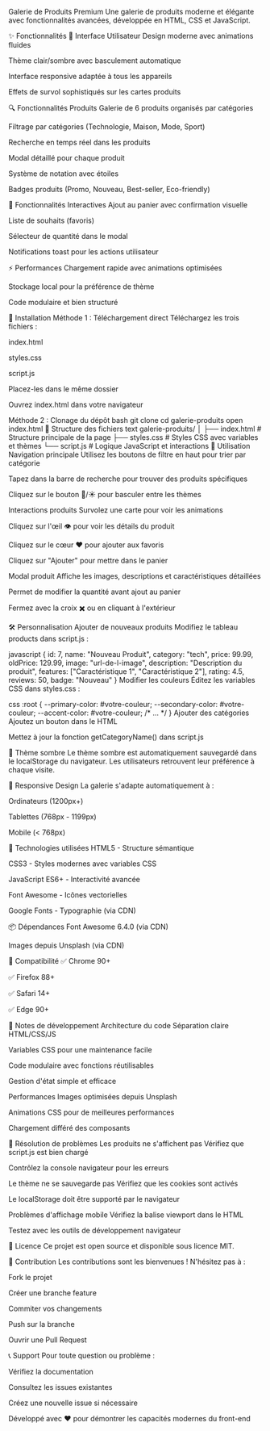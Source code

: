 Galerie de Produits Premium
Une galerie de produits moderne et élégante avec fonctionnalités avancées, développée en HTML, CSS et JavaScript.

✨ Fonctionnalités
🎨 Interface Utilisateur
Design moderne avec animations fluides

Thème clair/sombre avec basculement automatique

Interface responsive adaptée à tous les appareils

Effets de survol sophistiqués sur les cartes produits

🔍 Fonctionnalités Produits
Galerie de 6 produits organisés par catégories

Filtrage par catégories (Technologie, Maison, Mode, Sport)

Recherche en temps réel dans les produits

Modal détaillé pour chaque produit

Système de notation avec étoiles

Badges produits (Promo, Nouveau, Best-seller, Eco-friendly)

🛒 Fonctionnalités Interactives
Ajout au panier avec confirmation visuelle

Liste de souhaits (favoris)

Sélecteur de quantité dans le modal

Notifications toast pour les actions utilisateur

⚡ Performances
Chargement rapide avec animations optimisées

Stockage local pour la préférence de thème

Code modulaire et bien structuré

🚀 Installation
Méthode 1 : Téléchargement direct
Téléchargez les trois fichiers :

index.html

styles.css

script.js

Placez-les dans le même dossier

Ouvrez index.html dans votre navigateur

Méthode 2 : Clonage du dépôt
bash
git clone <url-du-depot>
cd galerie-produits
open index.html
📁 Structure des fichiers
text
galerie-produits/
│
├── index.html          # Structure principale de la page
├── styles.css          # Styles CSS avec variables et thèmes
└── script.js           # Logique JavaScript et interactions
🎯 Utilisation
Navigation principale
Utilisez les boutons de filtre en haut pour trier par catégorie

Tapez dans la barre de recherche pour trouver des produits spécifiques

Cliquez sur le bouton 🌙/☀️ pour basculer entre les thèmes

Interactions produits
Survolez une carte pour voir les animations

Cliquez sur l'œil 👁️ pour voir les détails du produit

Cliquez sur le cœur ❤️ pour ajouter aux favoris

Cliquez sur "Ajouter" pour mettre dans le panier

Modal produit
Affiche les images, descriptions et caractéristiques détaillées

Permet de modifier la quantité avant ajout au panier

Fermez avec la croix ✖️ ou en cliquant à l'extérieur

🛠️ Personnalisation
Ajouter de nouveaux produits
Modifiez le tableau products dans script.js :

javascript
{
    id: 7,
    name: "Nouveau Produit",
    category: "tech",
    price: 99.99,
    oldPrice: 129.99,
    image: "url-de-l-image",
    description: "Description du produit",
    features: ["Caractéristique 1", "Caractéristique 2"],
    rating: 4.5,
    reviews: 50,
    badge: "Nouveau"
}
Modifier les couleurs
Éditez les variables CSS dans styles.css :

css
:root {
    --primary-color: #votre-couleur;
    --secondary-color: #votre-couleur;
    --accent-color: #votre-couleur;
    /* ... */
}
Ajouter des catégories
Ajoutez un bouton dans le HTML

Mettez à jour la fonction getCategoryName() dans script.js

🌙 Thème sombre
Le thème sombre est automatiquement sauvegardé dans le localStorage du navigateur. Les utilisateurs retrouvent leur préférence à chaque visite.

📱 Responsive Design
La galerie s'adapte automatiquement à :

Ordinateurs (1200px+)

Tablettes (768px - 1199px)

Mobile (< 768px)

🎨 Technologies utilisées
HTML5 - Structure sémantique

CSS3 - Styles modernes avec variables CSS

JavaScript ES6+ - Interactivité avancée

Font Awesome - Icônes vectorielles

Google Fonts - Typographie (via CDN)

📦 Dépendances
Font Awesome 6.4.0 (via CDN)

Images depuis Unsplash (via CDN)

🔧 Compatibilité
✅ Chrome 90+

✅ Firefox 88+

✅ Safari 14+

✅ Edge 90+

📝 Notes de développement
Architecture du code
Séparation claire HTML/CSS/JS

Variables CSS pour une maintenance facile

Code modulaire avec fonctions réutilisables

Gestion d'état simple et efficace

Performances
Images optimisées depuis Unsplash

Animations CSS pour de meilleures performances

Chargement différé des composants

🐛 Résolution de problèmes
Les produits ne s'affichent pas
Vérifiez que script.js est bien chargé

Contrôlez la console navigateur pour les erreurs

Le thème ne se sauvegarde pas
Vérifiez que les cookies sont activés

Le localStorage doit être supporté par le navigateur

Problèmes d'affichage mobile
Vérifiez la balise viewport dans le HTML

Testez avec les outils de développement navigateur

📄 Licence
Ce projet est open source et disponible sous licence MIT.

🤝 Contribution
Les contributions sont les bienvenues ! N'hésitez pas à :

Fork le projet

Créer une branche feature

Commiter vos changements

Push sur la branche

Ouvrir une Pull Request

📞 Support
Pour toute question ou problème :

Vérifiez la documentation

Consultez les issues existantes

Créez une nouvelle issue si nécessaire

Développé avec ❤️ pour démontrer les capacités modernes du front-end

